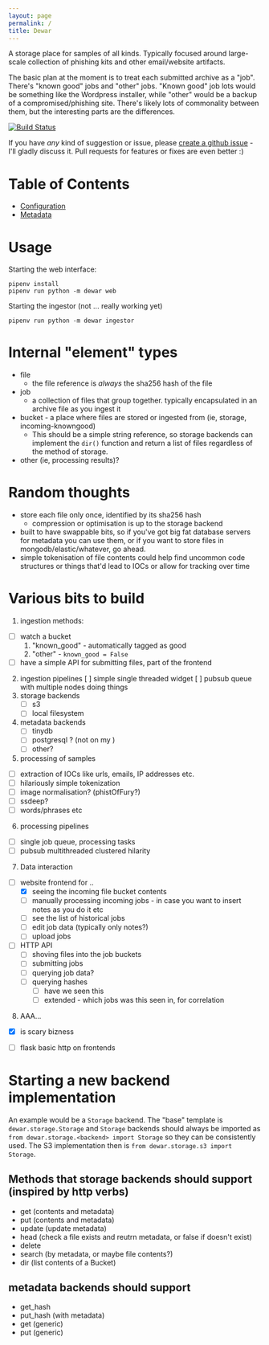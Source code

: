 ```yaml
---
layout: page
permalink: /
title: Dewar
---
```


A storage place for samples of all kinds. Typically focused around large-scale collection of phishing kits and other email/website artifacts.

The basic plan at the moment is to treat each submitted archive as a "job". There's "known good" jobs and "other" jobs. "Known good" job lots would be something like the Wordpress installer, while "other" would be a backup of a compromised/phishing site. There's likely lots of commonality between them, but the interesting parts are the differences.

[![Build Status](https://droneio.yaleman.org/api/badges/yaleman/dewar/status.svg)](https://droneio.yaleman.org/yaleman/dewar)

If you have *any* kind of suggestion or issue, please [create a github issue](https://github.com/yaleman/dewar/issues/new) - I'll gladly discuss it. Pull requests for features or fixes are even better :)

# Table of Contents

- [Configuration](/dewar/configuration)
- [Metadata](/dewar/metadata)

# Usage

Starting the web interface:

```shell
pipenv install 
pipenv run python -m dewar web
```

Starting the ingestor (not ... really working yet)

```shell
pipenv run python -m dewar ingestor
```
# Internal "element" types

  - file
    - the file reference is *always* the sha256 hash of the file
  - job 
    - a collection of files that group together. typically encapsulated in an archive file as you ingest it
  - bucket - a place where files are stored or ingested from (ie, storage, incoming-knowngood)
    - This should be a simple string reference, so storage backends can implement the `dir()` function and return a list of files regardless of the method of storage.
  - other (ie, processing results)?

# Random thoughts

- store each file only once, identified by its sha256 hash
  - compression or optimisation is up to the storage backend
- built to have swappable bits, so if you've got big fat database servers for metadata you can use them, or if you want to store files in mongodb/elastic/whatever, go ahead.
- simple tokenisation of file contents could help find uncommon code structures or things that'd lead to IOCs or allow for tracking over time

# Various bits to build

1. ingestion methods:
  - [ ] watch a bucket
    1. "known_good" - automatically tagged as good
    2. "other" - `known_good = False`
  - [ ] have a simple API for submitting files, part of the frontend
2. ingestion pipelines
  [ ] simple single threaded widget
  [ ] pubsub queue with multiple nodes doing things
3. storage backends
    - [ ] s3
    - [ ] local filesystem
4. metadata backends
    - [ ] tinydb
    - [ ] postgresql ? (not on my )
    - [ ] other?
5. processing of samples
  - [ ] extraction of IOCs like urls, emails, IP addresses etc.
  - [ ] hilariously simple tokenization
  - [ ] image normalisation? (phistOfFury?)
  - [ ] ssdeep?
  - [ ] words/phrases etc
6. processing pipelines
  - [ ] single job queue, processing tasks
  - [ ] pubsub multithreaded clustered hilarity
7. Data interaction
  - [ ] website frontend for .. 
    - [x] seeing the incoming file bucket contents
    - [ ] manually processing incoming jobs - in case you want to insert notes as you do it etc
    - [ ] see the list of historical jobs
    - [ ] edit job data (typically only notes?)
    - [ ] upload jobs
  - [ ] HTTP API
    - [ ] shoving files into the job buckets
    - [ ] submitting jobs
    - [ ] querying job data?
    - [ ] querying hashes
      - [ ] have we seen this
      - [ ] extended - which jobs was this seen in, for correlation
8. AAA...
  * [x] is scary bizness
  * [ ] flask basic http on frontends


# Starting a new backend implementation

An example would be a `Storage` backend. The "base" template is `dewar.storage.Storage` and `Storage` backends should always be imported as `from dewar.storage.<backend> import Storage` so they can be consistently used. The S3 implementation then is `from dewar.storage.s3 import Storage`.

## Methods that storage backends should support (inspired by http verbs)

  - get (contents and metadata)
  - put (contents and metadata)
  - update (update metadata)
  - head (check a file exists and reutrn metadata, or false if doesn't exist)
  - delete
  - search (by metadata, or maybe file contents?)
  - dir (list contents of a Bucket)

## metadata backends should support

  - get_hash
  - put_hash (with metadata)
  - get (generic)
  - put (generic)
